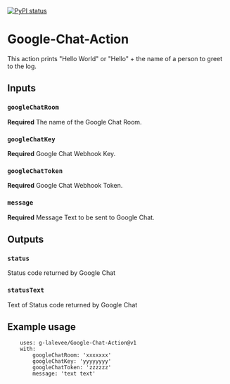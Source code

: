
[![PyPI status](https://img.shields.io/pypi/status/ansicolortags.svg)](https://pypi.python.org/pypi/ansicolortags/) 

# Google-Chat-Action

This action prints "Hello World" or "Hello" + the name of a person to greet to the log.

## Inputs

### `googleChatRoom`

**Required** The name of the Google Chat Room.

### `googleChatKey`

**Required** Google Chat Webhook Key.

### `googleChatToken`

**Required** Google Chat Webhook Token.

### `message`

**Required** Message Text to be sent to Google Chat.

## Outputs

### `status`

Status code returned by Google Chat

### `statusText`

Text of Status code returned by Google Chat

## Example usage

````
    uses: g-lalevee/Google-Chat-Action@v1
    with:
        googleChatRoom: 'xxxxxxx'
        googleChatKey: 'yyyyyyyy'
        googleChatToken: 'zzzzzz'
        message: 'text text'